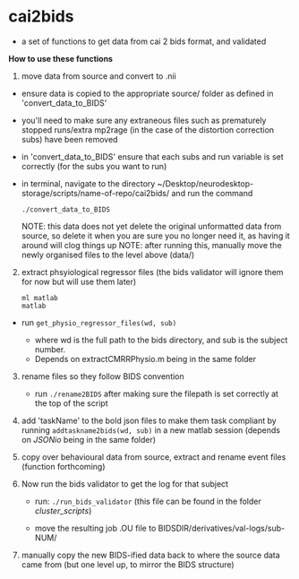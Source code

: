 # cai2bids
- a set of functions to get data from cai 2 bids format, and validated

**How to use these functions**

1. move data from source and convert to .nii

- ensure data is copied to the appropriate source/ folder as defined in 'convert_data_to_BIDS'
- you'll need to make sure any extraneous files such as prematurely stopped runs/extra mp2rage (in the case of the distortion correction subs) have been removed
- in 'convert_data_to_BIDS' ensure that each subs and run variable is set correctly (for the subs you want to run)
- in terminal, navigate to the directory ~/Desktop/neurodesktop-storage/scripts/name-of-repo/cai2bids/ and run the command
    
    ```./convert_data_to_BIDS```

    NOTE: this data does not yet delete the original unformatted data from source, so delete it when you are sure you no longer need it, as having it around will clog things up
    NOTE: after running this, manually move the newly organised files to the level above (data/)
    
2. extract phsyiological regressor files (the bids validator will ignore them for now but will use them later)

    ```
	ml matlab
    matlab
	```
- run 
    ```get_physio_regressor_files(wd, sub)```
    
  -  where wd is the full path to the bids directory, and sub is the subject number. 
  -  Depends on extractCMRRPhysio.m being in the same folder
    
3. rename files so they follow BIDS convention
    
    - run ```./rename2BIDS``` after making sure the filepath is set correctly at the top of the script


4. add 'taskName' to the bold json files to make them task compliant by running ```addtaskname2bids(wd, sub)``` in a new matlab session (depends on *JSONio* being in the same folder)
5. copy over behavioural data from source, extract and rename event files (function forthcoming)

6. Now run the bids validator to get the log for that subject
    
     - run:
     ```./run_bids_validator``` (this file can be found in the folder *cluster_scripts*)
    
    - move the resulting job .OU file to BIDSDIR/derivatives/val-logs/sub-NUM/

7. manually copy the new BIDS-ified data back to where the source data came from (but one level up, to mirror the BIDS structure)
